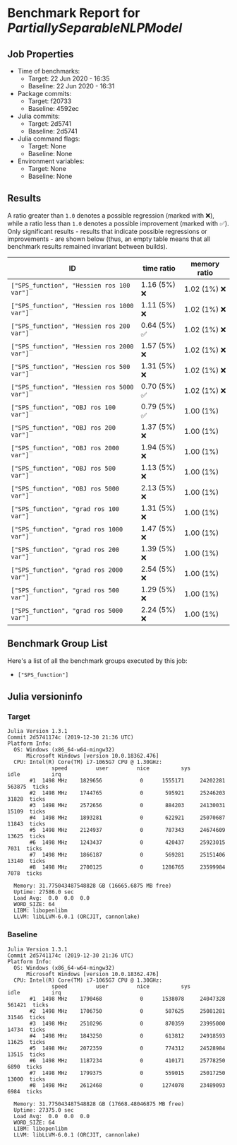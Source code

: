 # Benchmark Report for *PartiallySeparableNLPModel*

## Job Properties
* Time of benchmarks:
    - Target: 22 Jun 2020 - 16:35
    - Baseline: 22 Jun 2020 - 16:31
* Package commits:
    - Target: f20733
    - Baseline: 4592ec
* Julia commits:
    - Target: 2d5741
    - Baseline: 2d5741
* Julia command flags:
    - Target: None
    - Baseline: None
* Environment variables:
    - Target: None
    - Baseline: None

## Results
A ratio greater than `1.0` denotes a possible regression (marked with :x:), while a ratio less
than `1.0` denotes a possible improvement (marked with :white_check_mark:). Only significant results - results
that indicate possible regressions or improvements - are shown below (thus, an empty table means that all
benchmark results remained invariant between builds).

| ID                                         | time ratio                   | memory ratio  |
|--------------------------------------------|------------------------------|---------------|
| `["SPS_function", "Hessien ros 100 var"]`  |                1.16 (5%) :x: | 1.02 (1%) :x: |
| `["SPS_function", "Hessien ros 1000 var"]` |                1.11 (5%) :x: | 1.02 (1%) :x: |
| `["SPS_function", "Hessien ros 200 var"]`  | 0.64 (5%) :white_check_mark: | 1.02 (1%) :x: |
| `["SPS_function", "Hessien ros 2000 var"]` |                1.57 (5%) :x: | 1.02 (1%) :x: |
| `["SPS_function", "Hessien ros 500 var"]`  |                1.31 (5%) :x: | 1.02 (1%) :x: |
| `["SPS_function", "Hessien ros 5000 var"]` | 0.70 (5%) :white_check_mark: | 1.02 (1%) :x: |
| `["SPS_function", "OBJ ros 100 var"]`      | 0.79 (5%) :white_check_mark: |    1.00 (1%)  |
| `["SPS_function", "OBJ ros 200 var"]`      |                1.37 (5%) :x: |    1.00 (1%)  |
| `["SPS_function", "OBJ ros 2000 var"]`     |                1.94 (5%) :x: |    1.00 (1%)  |
| `["SPS_function", "OBJ ros 500 var"]`      |                1.13 (5%) :x: |    1.00 (1%)  |
| `["SPS_function", "OBJ ros 5000 var"]`     |                2.13 (5%) :x: |    1.00 (1%)  |
| `["SPS_function", "grad ros 100 var"]`     |                1.31 (5%) :x: |    1.00 (1%)  |
| `["SPS_function", "grad ros 1000 var"]`    |                1.47 (5%) :x: |    1.00 (1%)  |
| `["SPS_function", "grad ros 200 var"]`     |                1.39 (5%) :x: |    1.00 (1%)  |
| `["SPS_function", "grad ros 2000 var"]`    |                2.54 (5%) :x: |    1.00 (1%)  |
| `["SPS_function", "grad ros 500 var"]`     |                1.29 (5%) :x: |    1.00 (1%)  |
| `["SPS_function", "grad ros 5000 var"]`    |                2.24 (5%) :x: |    1.00 (1%)  |

## Benchmark Group List
Here's a list of all the benchmark groups executed by this job:

- `["SPS_function"]`

## Julia versioninfo

### Target
```
Julia Version 1.3.1
Commit 2d5741174c (2019-12-30 21:36 UTC)
Platform Info:
  OS: Windows (x86_64-w64-mingw32)
      Microsoft Windows [version 10.0.18362.476]
  CPU: Intel(R) Core(TM) i7-1065G7 CPU @ 1.30GHz: 
              speed         user         nice          sys         idle          irq
       #1  1498 MHz    1829656            0      1555171     24202281       563875  ticks
       #2  1498 MHz    1744765            0       595921     25246203        31828  ticks
       #3  1498 MHz    2572656            0       884203     24130031        15109  ticks
       #4  1498 MHz    1893281            0       622921     25070687        11843  ticks
       #5  1498 MHz    2124937            0       787343     24674609        13625  ticks
       #6  1498 MHz    1243437            0       420437     25923015         7031  ticks
       #7  1498 MHz    1866187            0       569281     25151406        13140  ticks
       #8  1498 MHz    2700125            0      1286765     23599984         7078  ticks
       
  Memory: 31.775043487548828 GB (16665.6875 MB free)
  Uptime: 27586.0 sec
  Load Avg:  0.0  0.0  0.0
  WORD_SIZE: 64
  LIBM: libopenlibm
  LLVM: libLLVM-6.0.1 (ORCJIT, cannonlake)
```

### Baseline
```
Julia Version 1.3.1
Commit 2d5741174c (2019-12-30 21:36 UTC)
Platform Info:
  OS: Windows (x86_64-w64-mingw32)
      Microsoft Windows [version 10.0.18362.476]
  CPU: Intel(R) Core(TM) i7-1065G7 CPU @ 1.30GHz: 
              speed         user         nice          sys         idle          irq
       #1  1498 MHz    1790468            0      1538078     24047328       561421  ticks
       #2  1498 MHz    1706750            0       587625     25081281        31546  ticks
       #3  1498 MHz    2510296            0       870359     23995000        14734  ticks
       #4  1498 MHz    1843250            0       613812     24918593        11625  ticks
       #5  1498 MHz    2072359            0       774312     24528984        13515  ticks
       #6  1498 MHz    1187234            0       410171     25778250         6890  ticks
       #7  1498 MHz    1799375            0       559015     25017250        13000  ticks
       #8  1498 MHz    2612468            0      1274078     23489093         6984  ticks
       
  Memory: 31.775043487548828 GB (17668.48046875 MB free)
  Uptime: 27375.0 sec
  Load Avg:  0.0  0.0  0.0
  WORD_SIZE: 64
  LIBM: libopenlibm
  LLVM: libLLVM-6.0.1 (ORCJIT, cannonlake)
```